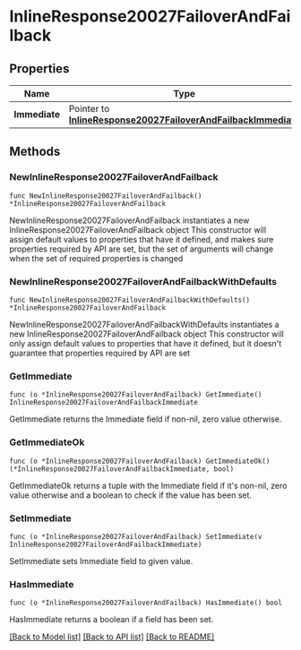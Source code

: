 # InlineResponse20027FailoverAndFailback

## Properties

Name | Type | Description | Notes
------------ | ------------- | ------------- | -------------
**Immediate** | Pointer to [**InlineResponse20027FailoverAndFailbackImmediate**](InlineResponse20027FailoverAndFailbackImmediate.md) |  | [optional] 

## Methods

### NewInlineResponse20027FailoverAndFailback

`func NewInlineResponse20027FailoverAndFailback() *InlineResponse20027FailoverAndFailback`

NewInlineResponse20027FailoverAndFailback instantiates a new InlineResponse20027FailoverAndFailback object
This constructor will assign default values to properties that have it defined,
and makes sure properties required by API are set, but the set of arguments
will change when the set of required properties is changed

### NewInlineResponse20027FailoverAndFailbackWithDefaults

`func NewInlineResponse20027FailoverAndFailbackWithDefaults() *InlineResponse20027FailoverAndFailback`

NewInlineResponse20027FailoverAndFailbackWithDefaults instantiates a new InlineResponse20027FailoverAndFailback object
This constructor will only assign default values to properties that have it defined,
but it doesn't guarantee that properties required by API are set

### GetImmediate

`func (o *InlineResponse20027FailoverAndFailback) GetImmediate() InlineResponse20027FailoverAndFailbackImmediate`

GetImmediate returns the Immediate field if non-nil, zero value otherwise.

### GetImmediateOk

`func (o *InlineResponse20027FailoverAndFailback) GetImmediateOk() (*InlineResponse20027FailoverAndFailbackImmediate, bool)`

GetImmediateOk returns a tuple with the Immediate field if it's non-nil, zero value otherwise
and a boolean to check if the value has been set.

### SetImmediate

`func (o *InlineResponse20027FailoverAndFailback) SetImmediate(v InlineResponse20027FailoverAndFailbackImmediate)`

SetImmediate sets Immediate field to given value.

### HasImmediate

`func (o *InlineResponse20027FailoverAndFailback) HasImmediate() bool`

HasImmediate returns a boolean if a field has been set.


[[Back to Model list]](../README.md#documentation-for-models) [[Back to API list]](../README.md#documentation-for-api-endpoints) [[Back to README]](../README.md)


